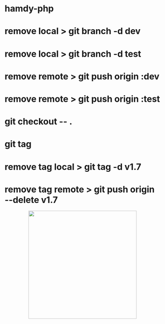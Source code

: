 # hamdy-php
# remove local > git branch -d dev
# remove local > git branch -d test
# remove remote > git push origin :dev
# remove remote > git push origin :test
# git checkout -- .
# git tag 
# remove tag local > git tag -d v1.7
# remove tag remote > git push origin --delete v1.7

<p align="center">
  <img src="https://cnn-arabic-images.cnn.io/cloudinary/image/upload/w_400,c_scale,q_auto/cnnarabic/2019/06/28/images/130170.avif" width="350">
</p>
